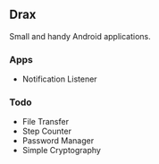 ## Drax

Small and handy Android applications.

### Apps

- Notification Listener

### Todo

- File Transfer
- Step Counter
- Password Manager
- Simple Cryptography
